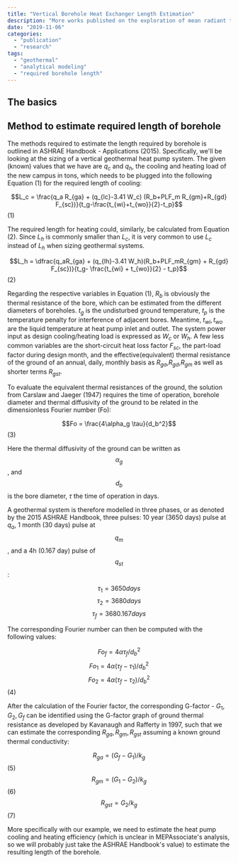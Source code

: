 ```yaml
---
title: "Vertical Borehole Heat Exchanger Length Estimation"
description: "More works published on the exploration of mean radiant temperature!"
date: "2019-11-06"
categories:
  - "publication"
  - "research"
tags:
  - "geothermal"
  - "analytical modeling"
  - "required borehole length"
---
```

The basics
-------------------------


Method to estimate required length of borehole
-------------------------
The methods required to estimate the length required by borehole is outlined in ASHRAE Handbook - Applications (2015). Specifically, we'll be looking at the sizing of a vertical geothermal heat pump system. The given (known) values that we have are $q_c$ and $q_h$, the cooling and heating load of the new campus in tons, which needs to be plugged into the following Equation (1) for the required length of cooling:

$$L_c = \frac{q_a R_{ga} + (q_{lc}-3.41 W_c) (R_b+PLF_m R_{gm}+R_{gd} F_{sc})}{t_g-\frac{t_{wi}+t_{wo}}{2}-t_p}$$ (1)

The required length for heating could, similarly, be calculated from Equation (2). Since $L_h$ is commonly smaller than $L_c$, it is very common to use $L_c$ instead of $L_h$ when sizing geothermal systems. 

$$L_h = \dfrac{q_aR_{ga} + (q_{lh}-3.41 W_h)(R_b+PLF_mR_{gm} + R_{gd} F_{sc})}{t_g- \frac{t_{wi} + t_{wo}}{2} - t_p}$$ (2)

Regarding the respective variables in Equation (1), $R_b$ is obviously the thermal resistance of the bore, which can be estimated from the different diameters of boreholes. $t_g$ is the undisturbed ground temperature, $t_{p}$ is the temperature penalty for interference of adjacent bores.
Meantime, $t_{wi},t_{wo}$ are the liquid temperature at heat pump inlet and outlet. 
The system power input as design cooling/heating load is expressed as $W_c$ or $W_h$. 
A few less common variables are the short-circuit heat loss factor $F_{sc}$, the part-load factor during design month, and the effective(equivalent) thermal resistance of the ground of an annual, daily, monthly basis as $R_{ga}$,$R_{gd}$,$R_{gm}$ as well as shorter terms $R_{gst}$. 

To evaluate the equivalent thermal resistances of the ground, the solution from Carslaw and Jaeger (1947) requires the time of operation, borehole diameter and thermal diffusivity of the ground to be related in the dimensionless Fourier number (Fo):

$$Fo = \frac{4\alpha_g \tau}{d_b^2}$$    (3)

Here the thermal diffusivity of the ground can be written as $$\alpha_g$$, and $$d_b$$ is the bore diameter, $\tau$ the time of operation in days. 

A geothermal system is therefore modelled in three phases, or as denoted by the 2015 ASHRAE Handbook, three pulses: 10 year (3650 days) pulse at $q_a$, 1 month (30 days) pulse at $$q_m$$, and a 4h (0.167 day) pulse of $$q_{st}$$:

$$\tau_1 = 3650 days$$ $$\tau_2 = 3680 days $$ $$ \tau_f = 3680.167 days$$

The corresponding Fourier number can then be computed with the following values:

$$Fo_f = 4\alpha \tau_f /d_b^2$$ $$ Fo_1 = 4\alpha (\tau_f - \tau_1)/d_b^2$$ $$Fo_2 = 4\alpha (\tau_f-\tau_2)/d_b^2$$    (4)

After the calculation of the Fourier factor, the corresponding G-factor - $G_1, G_2, G_f$ can be identified using the G-factor graph of ground thermal resistance as developed by Kavanaugh and Rafferty in 1997, such that we can estimate the corresponding $R_{ga}, R_{gm},R_{gst}$ assuming a known ground thermal conductivity:

$$R_{ga} = (G_f - G_1)/ k_g $$     (5)
$$R_{gm} = (G_1 - G_2)/ k_g $$     (6)
$$R_{gst} = G_2/k_g $$            (7)

More specifically with our example, we need to estimate the heat pump cooling and heating efficiency (which is unclear in MEPAssociate's analysis, so we will probably just take the ASHRAE Handbook's value) to estimate the resulting length of the borehole. 
